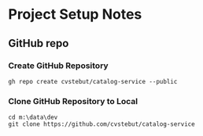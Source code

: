 # Project Setup Notes

## GitHub repo

### Create GitHub Repository

```shell
gh repo create cvstebut/catalog-service --public
```

### Clone GitHub Repository to Local

```shell
cd m:\data\dev
git clone https://github.com/cvstebut/catalog-service
```
